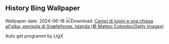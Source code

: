 ## History Bing Wallpaper
Wallpaper date: 2024-06-18
![](https://www.bing.com/th?id=OHR.LupinIceland_IT-IT2902162777_UHD.jpg&w=1000)Download: [Campi di lupini e una chiesa all'alba, penisola di Snæfellsnes, Islanda (© Matteo Colombo/Getty Images)](https://www.bing.com/th?id=OHR.LupinIceland_IT-IT2902162777_UHD.jpg)

Auto get programm by LtgX
